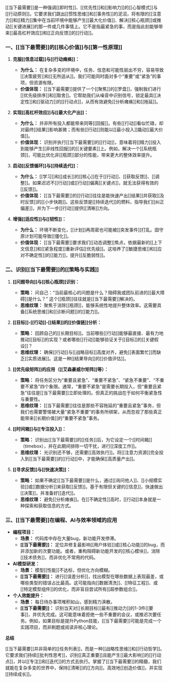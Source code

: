[[当下最需要]]是一种强调[[即时性]]、[[优先性]]和[[影响力]]的[[心智模式]]与[[行动原则]]。它要求我们跳出[[惯性思维]]和[[事务性]]的泥沼，将有限的[[注意力]]和[[精力]]集中在当前环境中能够产生[[最大化价值]]、解决[[核心瓶颈]]或推动[[关键进展]]的那一件或几件事情上。它不是指最紧急的事，而是指此刻能够带来[[最高杠杆效应]]和[[正向反馈]]的[[行动]]。

### 一、[[当下最需要]]的[[核心价值]]与[[第一性原理]]

1.  **克服[[信息过载]]与[[行动瘫痪]]：**
    *   **为什么：** 在复杂多变的环境中，任务、信息和可能性层出不穷，容易导致[[决策疲劳]]和[[无所适从]]。我们可能同时面对多个“重要”或“紧急”的事项，但资源有限。
    *   **价值体现：** [[当下最需要]]提供了一个[[聚焦]]的[[罗盘]]，强制我们进行[[优先级排序]]和[[取舍]]。它帮助我们从噪音中识别信号，锁定最具[[决定性]]和[[驱动力]]的[[行动点]]，从而有效避免[[分析瘫痪]]和[[拖延]]。

2.  **实现[[高杠杆效应]]与[[最大化产出]]：**
    *   **为什么：** 并非所有投入都能带来同等[[回报]]。有些[[行动]]看似忙碌，却对最终[[结果]]影响甚微；而有些[[行动]]则能以[[最小投入]]撬动[[最大价值]]。
    *   **价值体现：** 识别并执行[[当下最需要]]的[[行动]]，意味着将[[精力]]投入到能够产生[[非线性回报]]的[[关键要素]]上。例如，解决一个[[系统瓶颈]]，可能比优化非[[瓶颈]]部分的性能，带来更大的整体效率提升。

3.  **启动[[反馈循环]]与[[持续迭代]]：**
    *   **为什么：** [[学习]]和[[成长]]的[[核心]]在于[[行动]]、[[获取反馈]]、[[调整]]。如果迟迟不[[行动]]或[[行动]]偏离[[关键点]]，就无法获得有效的[[反馈]]。
    *   **价值体现：** [[当下最需要]]的[[行动]]往往是能快速产出[[结果]]并获取[[及时反馈]]的[[小步快跑]]。这些反馈是[[持续迭代]]的燃料，指导我们[[纠正偏差]]，并为下一步[[行动]]提供[[清晰]]方向。

4.  **增强[[适应性]]与[[韧性]]：**
    *   **为什么：** 环境不断变化，[[计划]]再周密也可能被[[突发事件]]打乱。固守原计划可能导致[[僵化]]。
    *   **价值体现：** [[当下最需要]]要求我们[[动态调整]]焦点，依据最新的[[上下文信息]]和[[紧急程度]]重新评估[[优先级]]。这培养了[[敏捷思维]]和[[应对不确定性]]的[[能力]]，提升[[反脆弱性]]。

### 二、识别[[当下最需要]]的[[策略与实践]]

1.  **[[问题导向]]与[[核心瓶颈]]识别：**
    *   **策略：** 问自己：“当前最核心的问题是什么？阻碍我或团队前进的[[最大障碍]]是什么？” 这个[[瓶颈]]往往就是[[当下最需要]]解决的。
    *   **思维纹理：** 聚焦于消除[[瓶颈]]，能够系统性地提升整体效率。这需要具备[[系统思维]]和[[诊断问题]]的[[能力]]。

2.  **[[目标]]-[[行动]]-[[结果]]的[[价值链]]分析：**
    *   **策略：** 回顾自己的[[长期目标]]。当前哪些[[行动]]能够最直接、最有力地推动[[目标]]的实现？或者哪些[[行动]]能够验证关于[[目标]]的[[关键假设]]？
    *   **思维纹理：** 确保[[行动]]与[[战略目标]]高度对齐，避免[[表面繁忙]]而缺乏[[实质进展]]。这是一种[[结果导向]]的[[价值评估]]。

3.  **[[优先级矩阵]]的应用（[[艾森豪威尔矩阵]]等）：**
    *   **策略：** 将任务区分为“重要且紧急”、“重要不紧急”、“紧急不重要”、“不重要不紧急”四个象限。通常，“重要不紧急”是需要长期投入，但“重要且紧急”往往是[[当下最需要]]立即处理的。但真正的挑战在于如何平衡紧急性与重要性。
    *   **思维纹理：** [[当下最需要]]往往是那些不容拖延的“重要且紧急”事务，但我们也需要警惕被大量“紧急不重要”的事务所绑架，从而忽视了那些真正能带来[[长期价值]]的“重要不紧急”事务。

4.  **[[时间箱]]与[[专注投入]]：**
    *   **策略：** 识别出[[当下最需要]]的[[任务]]后，为它设定一个[[时间箱]]（timebox），并在此期间排除一切干扰，进行[[深度工作]]。
    *   **思维纹理：** 光识别还不够，还需要[[高效执行]]。将[[注意力资源]]完全投入到[[当下最需要]]的[[行动]]中，才能确保[[高质量产出]]。

5.  **[[寻求反馈]]与[[快速决策]]：**
    *   **策略：** 如果不确定[[当下最需要]]是什么，通过[[询问他人]]、[[小规模实验]]或[[数据分析]]来获取[[反馈]]。基于有限但关键的[[信息]]，快速做出[[决策]]，并准备好[[迭代]]。
    *   **思维纹理：** 避免[[分析瘫痪]]。在[[不确定性]]高时，[[行动]]本身就是一种探索和获取信息的方式。

### 三、[[当下最需要]]在编程、AI与效率领域的应用

*   **编程项目：**
    *   **场景：** 代码库中存在大量bug，新功能开发停滞。
    *   **[[当下最需要]]：** 定位并修复最影响[[用户体验]]或[[核心功能]]的bug，而非添加新的次要功能。或者，重构阻碍新功能开发的[[核心模块]]，消除[[技术债务]]，而非优化不常用的代码。
*   **AI模型研发：**
    *   **场景：** 模型[[性能]]不达标，但优化方向模糊。
    *   **[[当下最需要]]：** 进行[[误差分析]]，找出模型在哪些数据上表现最差，或哪些类型的错误占比最高。这可能指向[[数据清洗]]、[[特征工程]]、或[[特定模型组件]]的优化，而非盲目尝试所有[[超参数组合]]。
*   **个人效能提升：**
    *   **场景：** 每日待办事项堆积如山，感到精力涣散。
    *   **[[当下最需要]]：** 识别当天对[[长期目标]]最有[[推动力]]的1-3件[[要事]]，并优先完成。这可能意味着拒绝一些不重要的会议，或推迟次要任务。例如，如果目标是提升Python技能，[[当下最需要]]可能是完成一个实践项目，而非刷题或阅读非核心理论。

**总结**

[[当下最需要]]并非简单的[[任务列表]]，而是一种[[战略性思维]]和[[行动哲学]]。它要求我们持续[[批判性思考]]，识别[[真正重要]]且能产生[[最大影响]]的[[行动点]]，并以[[专注]]和[[迭代]]的方式去执行。掌握了[[当下最需要]]的精髓，我们就能在复杂多变的世界中，保持[[清晰]]的[[方向]]，高效地[[创造价值]]，并实现[[持续成长]]。